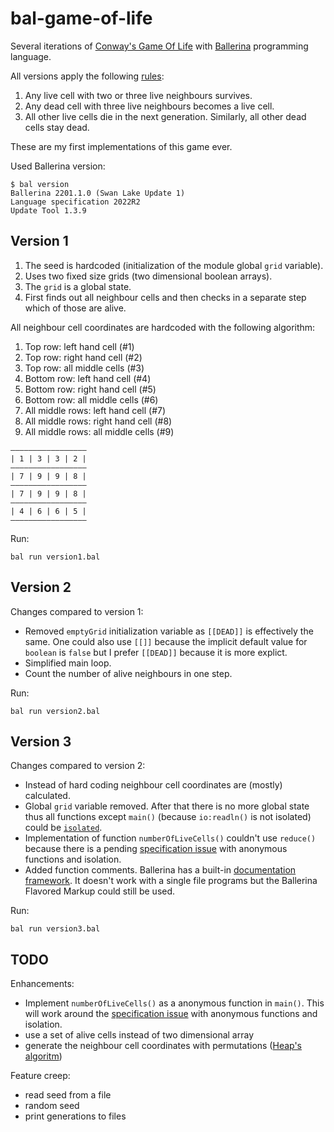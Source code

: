 # bal-game-of-life

Several iterations of [Conway's Game Of Life](https://en.wikipedia.org/wiki/Conway%27s_Game_of_Life) with [Ballerina](https://ballerina.io/) programming language.

All versions apply the following [rules](https://en.wikipedia.org/wiki/Conway%27s_Game_of_Life#Rules):

1. Any live cell with two or three live neighbours survives.
1. Any dead cell with three live neighbours becomes a live cell.
1. All other live cells die in the next generation. Similarly, all other dead cells stay dead.

These are my first implementations of this game ever.

Used Ballerina version:
```
$ bal version
Ballerina 2201.1.0 (Swan Lake Update 1)
Language specification 2022R2
Update Tool 1.3.9
```

## Version 1

1. The seed is hardcoded (initialization of the module global `grid` variable).
1. Uses two fixed size grids (two dimensional boolean arrays).
1. The `grid` is a global state.
1. First finds out all neighbour cells and then checks in a separate step which of those are alive.

All neighbour cell coordinates are hardcoded with the following algorithm:
1. Top row: left hand cell (#1)
1. Top row: right hand cell (#2)
1. Top row: all middle cells (#3)
1. Bottom row: left hand cell (#4)
1. Bottom row: right hand cell (#5)
1. Bottom row: all middle cells (#6)
1. All middle rows: left hand cell (#7)
1. All middle rows: right hand cell (#8)
1. All middle rows: all middle cells (#9)

```
―――――――――――――――――
| 1 | 3 | 3 | 2 |
―――――――――――――――――
| 7 | 9 | 9 | 8 |
―――――――――――――――――
| 7 | 9 | 9 | 8 |
―――――――――――――――――
| 4 | 6 | 6 | 5 |
―――――――――――――――――
```

Run:
```
bal run version1.bal
```

## Version 2

Changes compared to version 1:

* Removed `emptyGrid` initialization variable as `[[DEAD]]` is effectively the same. One could also use `[[]]` because the implicit default value for `boolean` is `false` but I prefer `[[DEAD]]` because it is more explict.
* Simplified main loop.
* Count the number of alive neighbours in one step.

Run:
```
bal run version2.bal
```

## Version 3

Changes compared to version 2:

* Instead of hard coding neighbour cell coordinates are (mostly) calculated.
* Global `grid` variable removed. After that there is no more global state thus all functions except `main()` (because `io:readln()` is not isolated) could be [`isolated`](https://ballerina.io/learn/distinctive-language-features/concurrency/#isolated-functions).
* Implementation of function `numberOfLiveCells()` couldn't use `reduce()` because there is a pending [specification issue](https://github.com/ballerina-platform/ballerina-spec/issues/602) with anonymous functions and isolation.
* Added function comments. Ballerina has a built-in [documentation framework](https://ballerina.io/learn/generate-code-documentation/). It doesn't work with a single file programs but the Ballerina Flavored Markup could still be used.

Run:
```
bal run version3.bal
```

## TODO

Enhancements:

* Implement `numberOfLiveCells()` as a anonymous function in `main()`. This will work around the [specification issue](https://github.com/ballerina-platform/ballerina-spec/issues/602) with anonymous functions and isolation.
* use a set of alive cells instead of two dimensional array
* generate the neighbour cell coordinates with permutations ([Heap's algoritm](https://en.wikipedia.org/wiki/Heap%27s_algorithm))

Feature creep:

* read seed from a file
* random seed
* print generations to files
